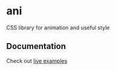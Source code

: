 # ani
CSS library for animation and useful style

## Documentation
Check out [live examples](https://pomeloman.github.io/ani)
